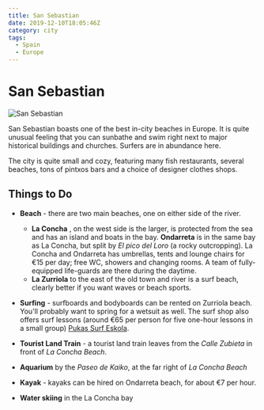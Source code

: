 ```yaml
---
title: San Sebastian
date: 2019-12-10T18:05:46Z
category: city
tags:
  - Spain
  - Europe
---
```


# San Sebastian <WishWidget	country="ES"	city="San Sebastian"	picture="https://wikitravel.org/upload/en/thumb/a/a9/San_Sebastian.JPG/320px-San_Sebastian.JPG"></WishWidget>

![San Sebastian](https://wikitravel.org/upload/en/thumb/a/a9/San_Sebastian.JPG/320px-San_Sebastian.JPG)

San Sebastian boasts one of the best in-city beaches in Europe. It is quite unusual feeling that you can sunbathe and swim right next to major historical buildings and churches. Surfers are in abundance here.

The city is quite small and cozy, featuring many fish restaurants, several beaches, tons of pintxos bars and a choice of designer clothes shops.

## Things to Do

  - **Beach** - there are two main beaches, one on either side of the
    river.
      - **La Concha**	<WishWidget	country="ES" city="San Sebastian"	activity="La Concha" picture="https://wikitravel.org/upload/en/thumb/1/19/SanSebastian_PaseoDeLaConcha.jpg/320px-SanSebastian_PaseoDeLaConcha.jpg"></WishWidget>, on the west side is the larger, is protected from
        the sea and has an island and boats in the bay. **Ondarreta** <WishWidget	country="ES" city="San Sebastian"	activity="Ondarreta"></WishWidget> is
        in the same bay as La Concha, but split by *El pico del Loro* (a
        rocky outcropping). La Concha and Ondarreta has umbrellas, tents
        and lounge chairs for €15 per day; free WC, showers and changing
        rooms. A team of fully-equipped life-guards are there during the
        daytime.
      - **La Zurriola** <WishWidget	country="ES" city="San Sebastian"	activity="La Zurriola"></WishWidget> to the east of the old town and river is a surf  beach, clearly better if you want waves or beach sports.


  - <WishWidget	country="ES" city="San Sebastian"	activity="Surfing"></WishWidget>**Surfing** - surfboards and bodyboards can be rented on Zurriola
    beach. You'll probably want to spring for a wetsuit as well. The
    surf shop also offers surf lessons (around €65 per person for five
    one-hour lessons in a small group)
    [Pukas Surf Eskola](https://www.pukassurfeskola.com/)<WishWidget	country="ES" city="San Sebastian"	activity="Puka Surf Eskola"></WishWidget>.

  - **Tourist Land Train**<WishWidget	country="ES" city="San Sebastian"	activity="Tourist Land Train"></WishWidget> - a tourist land train leaves from the *Calle
    Zubieta* in front of *La Concha Beach*.

  - **Aquarium**<WishWidget	country="ES" city="San Sebastian"	activity="Aquarium"></WishWidget>	by the *Paseo de Kaiko*, at the far right of *La Concha Beach*

  - **Kayak**<WishWidget	country="ES" city="San Sebastian"	activity="Kayak"></WishWidget> - kayaks can be hired on Ondarreta beach, for about €7 per
    hour.

  - **Water skiing**<WishWidget	country="ES" city="San Sebastian"	activity="Water skiing"></WishWidget> in the La Concha bay
